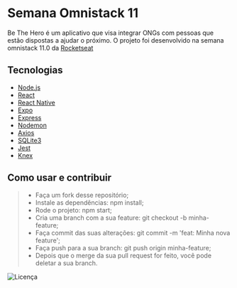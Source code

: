 
# Semana Omnistack 11

Be The Hero é um aplicativo que visa integrar ONGs com pessoas que estão dispostas a ajudar o próximo.
O projeto foi desenvolvido na semana omnistack 11.0 da [Rocketseat](https://rocketseat.com.br/)

## Tecnologias

* [Node.js](https://nodejs.org/en/)
* [React](https://reactjs.org/)
* [React Native](https://reactnative.dev/)
* [Expo](https://expo.io/)
* [Express](https://expressjs.com/)
* [Nodemon](https://nodemon.io/)
* [Axios](https://github.com/axios/axios)
* [SQLite3](https://www.sqlite.org/index.html)
* [Jest](https://jestjs.io/)
* [Knex](http://knexjs.org/)


## Como usar e contribuir

>* Faça um fork desse repositório;
>* Instale as dependências: npm install;
>* Rode o projeto: npm start;
>* Cria uma branch com a sua feature: git checkout -b minha-feature;
>* Faça commit das suas alterações: git commit -m 'feat: Minha nova feature';
>* Faça push para a sua branch: git push origin minha-feature;
>* Depois que o merge da sua pull request for feito, você pode deletar a sua branch.

![Licença](https://camo.githubusercontent.com/07a231564afff314fd36b9a0276216c988f5baae/68747470733a2f2f696d672e736869656c64732e696f2f62616467652f6c6963656e73652d4d49542d627269676874677265656e)
